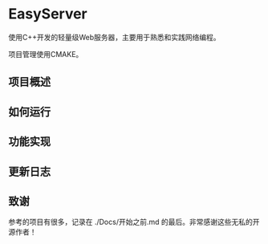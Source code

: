 # EasyServer
使用C++开发的轻量级Web服务器，主要用于熟悉和实践网络编程。

项目管理使用CMAKE。

## 项目概述

## 如何运行

## 功能实现

## 更新日志

## 致谢

参考的项目有很多，记录在 ./Docs/开始之前.md 的最后。非常感谢这些无私的开源作者！